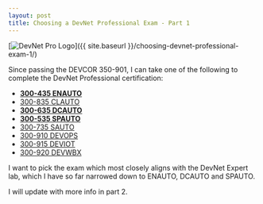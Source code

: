 ```yaml
---
layout: post
title: Choosing a DevNet Professional Exam - Part 1
---
```

[![DevNet Pro Logo](https://images.credly.com/size/680x680/images/3c535132-dd19-4e1b-9861-535d27dfbbb6/DevNetPro_600.png "DevNet Pro Logo")]({{ site.baseurl }}/choosing-devnet-professional-exam-1/)

Since passing the DEVCOR 350-901, I can take one of the following to complete the DevNet Professional certification:

* **[300-435 ENAUTO](https://www.cisco.com/c/en/us/training-events/training-certifications/exams/current-list/enauto-300-435.html)**
* [300-835 CLAUTO](https://www.cisco.com/c/en/us/training-events/training-certifications/exams/current-list/clauto-300-835.html)
* **[300-635 DCAUTO](https://www.cisco.com/c/en/us/training-events/training-certifications/exams/current-list/dcauto-300-635.html)**
* **[300-535 SPAUTO](https://www.cisco.com/c/en/us/training-events/training-certifications/exams/current-list/spauto-300-535.html)**
* [300-735 SAUTO](https://www.cisco.com/c/en/us/training-events/training-certifications/exams/current-list/sauto-300-735.html)
* [300-910 DEVOPS](https://www.cisco.com/c/en/us/training-events/training-certifications/exams/current-list/devops-300-910.html) 
* [300-915 DEVIOT](https://www.cisco.com/c/en/us/training-events/training-certifications/exams/current-list/deviot-300-915.html) 
* [300-920 DEVWBX](https://www.cisco.com/c/en/us/training-events/training-certifications/exams/current-list/devwbx-300-920.html)

I want to pick the exam which most closely aligns with the DevNet Expert lab, which I have so far narrowed down to ENAUTO, DCAUTO and SPAUTO.

I will update with more info in part 2.
